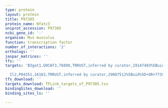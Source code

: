 ```yaml
---
type: protein
layout: protein
title: P97305
protein_name: Nfatc3
uniprot_accession: P97305
ncbi_gene_id: '-'
organism: Mus musculus
function: transcription factor
number_of_interactions: '2'
orthologs: ''
jaspar_matrices: ''
tfs: ''
targets: 'B3gat1,Q9CW73,76898,TRRUST,inferred by curator,19147493%5Buid%5D+OR+29087512%5Buid%5D,Yes

  Il2,P04351,16183,TRRUST,inferred by curator,29087512%5Buid%5D+OR+7739550%5Buid%5D,Yes'
tfs_download: ''
targets_download: TFLink_targets_of_P97305.tsv
bindingSites_download: ''
binding_sites_ls: ''

---
```

